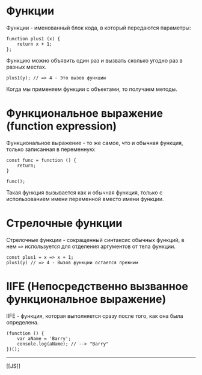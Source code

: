 # Функции
Функции - именованный блок кода, в который передаются параметры:
```
function plus1 (x) {
	return x + 1;   
};
```

Функцию можно объявить один раз и вызвать сколько угодно раз в разных местах.
```
plus1(y); // => 4 - Это вызов функции
```

Когда мы применяем функции с объектами, то получаем методы.

# Функциональное выражение (function expression)
Функциональное выражение - то же самое, что и обычная функция, только записанная в переменную:
```
const func = function () {
	return;
}

func();
```

Такая функция вызывается как и обычная функция, только с использованием имени переменной вместо имени функции.

# Стрелочные функции
Стрелочные функции - сокращенный синтаксис обычных функций, в нем `=>` используется для отделения аргументов от тела функции.
```
const plus1 = x => x + 1;
plus1(y) // => 4 - Вызов функции остается прежним
```

# IIFE (Непосредственно вызванное функциональное выражение)
IIFE - функция, которая выполняется сразу после того, как она была определена.
```
(function () {
	var aName = 'Barry';
	console.log(aName); // --> "Barry"
})();
```

---
[[JS]]